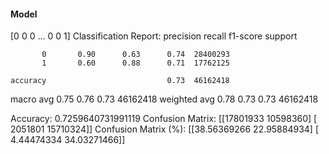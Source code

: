 #### Model
[0 0 0 ... 0 0 1]
Classification Report:
              precision    recall  f1-score   support

           0       0.90      0.63      0.74  28400293
           1       0.60      0.88      0.71  17762125

    accuracy                           0.73  46162418
   macro avg       0.75      0.76      0.73  46162418
weighted avg       0.78      0.73      0.73  46162418

Accuracy: 0.7259640731991119
Confusion Matrix:
[[17801933 10598360]
 [ 2051801 15710324]]
Confusion Matrix (%):
[[38.56369266 22.95884934]
 [ 4.44474334 34.03271466]]
